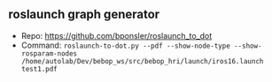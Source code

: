 ## roslaunch graph generator

- Repo: https://github.com/bponsler/roslaunch_to_dot
- Command: `roslaunch-to-dot.py --pdf --show-node-type --show-rosparam-nodes /home/autolab/Dev/bebop_ws/src/bebop_hri/launch/iros16.launch test1.pdf`
